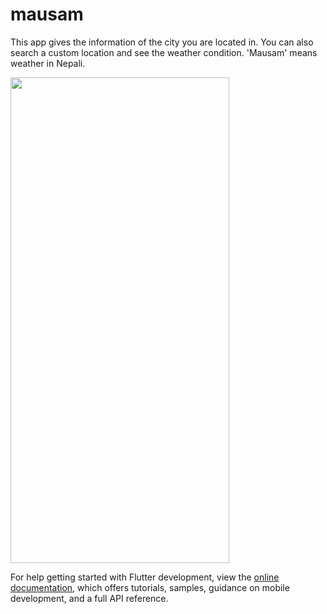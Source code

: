 # mausam

This app gives the information of the city you are located in. You can also search a custom location and see the weather condition.
'Mausam' means weather in Nepali.

<img src="images/Screenshots/demo.gif" width="350" height="777" />



For help getting started with Flutter development, view the
[online documentation](https://docs.flutter.dev/), which offers tutorials,
samples, guidance on mobile development, and a full API reference.

